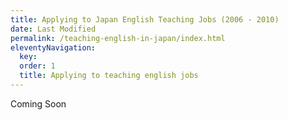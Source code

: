 ```yaml
---
title: Applying to Japan English Teaching Jobs (2006 - 2010) 
date: Last Modified 
permalink: /teaching-english-in-japan/index.html
eleventyNavigation:
  key: 
  order: 1
  title: Applying to teaching english jobs
---
```


Coming Soon
